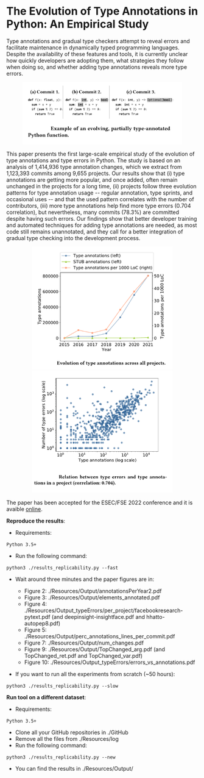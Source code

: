 # The Evolution of Type Annotations in Python: An Empirical Study

Type annotations and gradual type checkers attempt to reveal errors and facilitate maintenance  in dynamically typed programming languages. Despite the availability of these features and tools, it is currently unclear how quickly developers are adopting them, what strategies they follow when doing so, and whether adding type annotations reveals more type errors.

<p align="center">
<img src="Resources/img/fse0.png" alt="drawing" width="420"/>
</p>

This paper presents the first large-scale empirical study of the evolution of type annotations and type errors in Python. The study is based on an analysis of 1,414,936 type annotation changes, which we extract from 1,123,393 commits among 9,655 projects.
Our results show that (i) type annotations are getting more popular, and once added, often remain unchanged in the projects for a long time, (ii) projects follow three evolution patterns for type annotation usage -- regular annotation, type sprints, and occasional uses -- and that the used pattern correlates with the number of contributors, (iii) more type annotations help find more type errors (0.704 correlation), but nevertheless, many commits (78.3%) are committed despite having such errors. Our findings show that better developer training and automated techniques for adding type annotations are needed, as most code still remains unannotated, and they call for a better integration of gradual type checking into the development process.

<p float="left" align="center">
  <img src="Resources/img/fse1.png" width="370" />
  <img src="Resources/img/fse3.png" width="370" /> 
</p>


The paper has been accepted for the ESEC/FSE 2022 conference and it is avaible [online](https://www.software-lab.org/publications/FSE22TypeAnnotationsStudy.pdf).


**Reproduce the results**:
- Requirements:
```
Python 3.5+
```

- Run the following command:

```
python3 ./results_replicability.py --fast
```

- Wait around three minutes and the paper figures are in:
	- Figure  2: ./Resources/Output/annotationsPerYear2.pdf
	- Figure  3: ./Resources/Output/elements_annotated.pdf
	- Figure  4: ./Resources/Output_typeErrors/per_project/facebookresearch-pytext.pdf (and deepinsight-insightface.pdf and hhatto-autopep8.pdf)
	- Figure  5: ./Resources/Output/perc_annotations_lines_per_commit.pdf
	- Figure  7: ./Resources/Output/num_changes.pdf
	- Figure  9: ./Resources/Output/TopChanged_arg.pdf (and TopChanged_ret.pdf and TopChanged_var.pdf)
	- Figure 10: ./Resources/Output_typeErrors/errors_vs_annotations.pdf
	
- If you want to run all the experiments from scratch (~50 hours):

```
python3 ./results_replicability.py --slow
```

**Run tool on a different dataset**:
- Requirements:
```
Python 3.5+
```

- Clone all your GitHub repositories in ./GitHub
- Remove all the files from ./Resources/log
- Run the following command:

```
python3 ./results_replicability.py --new
```
- You can find the results in ./Resources/Output/
